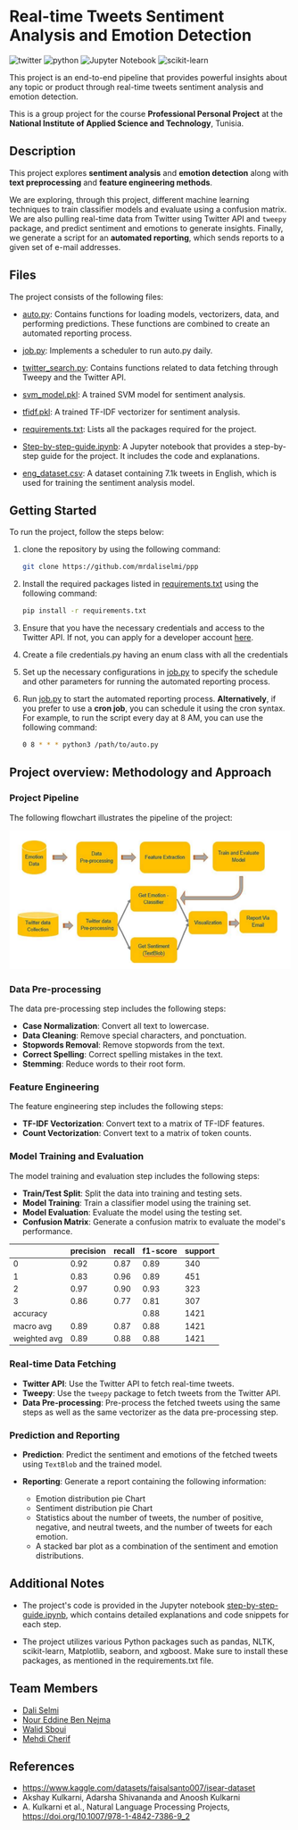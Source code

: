 # Real-time Tweets Sentiment Analysis and Emotion Detection

![twitter](https://img.shields.io/badge/Twitter-1DA1F2?style=for-the-badge&logo=twitter&logoColor=white)
![python](https://img.shields.io/badge/Python-3776AB?style=for-the-badge&logo=python&logoColor=white)
![Jupyter Notebook](https://img.shields.io/badge/jupyter-%23FA0F00.svg?style=for-the-badge&logo=jupyter&logoColor=white)
![scikit-learn](https://img.shields.io/badge/scikit--learn-%23F7931E.svg?style=for-the-badge&logo=scikit-learn&logoColor=white)

This project is an end-to-end pipeline that provides powerful insights about any topic or product through real-time tweets sentiment analysis and emotion detection.

This is a group project for the course **Professional Personal Project** at the **National Institute of Applied Science and Technology**, Tunisia.

## Description

This project explores **sentiment analysis** and **emotion detection** along with **text preprocessing** and **feature engineering methods**. 

We are exploring, through this project, different machine learning techniques to train classifier models and evaluate using a confusion matrix. 
We are also pulling real-time data from Twitter using Twitter API and `tweepy` package, and predict sentiment and emotions to generate insights. Finally, we generate a script for an **automated reporting**, which sends reports to a given set of e-mail addresses.

## Files

The project consists of the following files:

- [auto.py](/auto.py): Contains functions for loading models, vectorizers, data, and performing predictions. These functions are combined to create an automated reporting process.

- [job.py](/job.py): Implements a scheduler to run auto.py daily.

- [twitter_search.py](/twitter_search.py): Contains functions related to data fetching through Tweepy and the Twitter API.
   
- [svm_model.pkl](/svm_model.pkl): A trained SVM model for sentiment analysis.
   
- [tfidf.pkl](/tfidf.pkl): A trained TF-IDF vectorizer for sentiment analysis.

- [requirements.txt](/requirements.txt): Lists all the packages required for the project.

- [Step-by-step-guide.ipynb](/Step-by-step-guide.ipynb): A Jupyter notebook that provides a step-by-step guide for the project. It includes the code and explanations.

- [eng_dataset.csv](/eng_dataset.csv): A dataset containing 7.1k tweets in English, which is used for training the sentiment analysis model.

## Getting Started

To run the project, follow the steps below:

1. clone the repository by using the following command:

    ```bash
    git clone https://github.com/mrdaliselmi/ppp
    ```

2. Install the required packages listed in [requirements.txt](requirements.txt) using the following command:
    
    ```bash
    pip install -r requirements.txt
    ```
3. Ensure that you have the necessary credentials and access to the Twitter API. If not, you can apply for a developer account [here](https://developer.twitter.com/en/apply-for-access).
   
4. Create a file credentials.py having an enum class with all the credentials

5. Set up the necessary configurations in [job.py](/job.py) to specify the schedule and other parameters for running the automated reporting process.

6. Run [job.py](/job.py) to start the automated reporting process. **Alternatively**, if you prefer to use a **cron job**, you can schedule it using the cron syntax. For example, to run the script every day at 8 AM, you can use the following command:

    ```bash
    0 8 * * * python3 /path/to/auto.py
    ```
## Project overview: Methodology and Approach

### Project Pipeline

The following flowchart illustrates the pipeline of the project:

![flowchart](/flowchart.png)

### Data Pre-processing

The data pre-processing step includes the following steps:
- **Case Normalization**: Convert all text to lowercase.
- **Data Cleaning**: Remove special characters, and ponctuation.
- **Stopwords Removal**: Remove stopwords from the text.
- **Correct Spelling**: Correct spelling mistakes in the text.
- **Stemming**: Reduce words to their root form.

### Feature Engineering

The feature engineering step includes the following steps:
- **TF-IDF Vectorization**: Convert text to a matrix of TF-IDF features.
- **Count Vectorization**: Convert text to a matrix of token counts.

### Model Training and Evaluation

The model training and evaluation step includes the following steps:
- **Train/Test Split**: Split the data into training and testing sets.
- **Model Training**: Train a classifier model using the training set.
- **Model Evaluation**: Evaluate the model using the testing set.
- **Confusion Matrix**: Generate a confusion matrix to evaluate the model's performance.
  
|       | precision | recall | f1-score | support |
|-------|-----------|--------|----------|---------|
|   0   |   0.92    |  0.87  |   0.89   |   340   |
|   1   |   0.83    |  0.96  |   0.89   |   451   |
|   2   |   0.97    |  0.90  |   0.93   |   323   |
|   3   |   0.86    |  0.77  |   0.81   |   307   |
|   accuracy  |           |        |   0.88   |   1421  |
|  macro avg |   0.89    |  0.87  |   0.88   |   1421  |
|weighted avg|   0.89    |  0.88  |   0.88   |   1421  |

### Real-time Data Fetching

- **Twitter API**: Use the Twitter API to fetch real-time tweets.
- **Tweepy**: Use the `tweepy` package to fetch tweets from the Twitter API.
- **Data Pre-processing**: Pre-process the fetched tweets using the same steps as well as the same vectorizer as the data pre-processing step.

### Prediction and Reporting

- **Prediction**: Predict the sentiment and emotions of the fetched tweets using `TextBlob` and the trained model.

- **Reporting**: Generate a report containing the following information:
    - Emotion distribution pie Chart
    - Sentiment distribution pie Chart
    - Statistics about the number of tweets, the number of positive, negative, and neutral tweets, and the number of tweets for each emotion.
    - A stacked bar plot as a combination of the sentiment and emotion distributions.

## Additional Notes

- The project's code is provided in the Jupyter notebook [step-by-step-guide.ipynb](/Step-by-step-guide.ipynb), which contains detailed explanations and code snippets for each step.

- The project utilizes various Python packages such as pandas, NLTK, scikit-learn, Matplotlib, seaborn, and xgboost. Make sure to install these packages, as mentioned in the requirements.txt file.

## Team Members
- [Dali Selmi](https://github.com/mrdaliselmi)
- [Nour Eddine Ben Nejma](https://github.com/Lakhdher)
- [Walid Sboui](https://github.com/walid192)
- [Mehdi Cherif](https://github.com/mehdixlabetix)

## References

- https://www.kaggle.com/datasets/faisalsanto007/isear-dataset
- Akshay Kulkarni, Adarsha Shivananda and Anoosh Kulkarni
- A. Kulkarni et al., Natural Language Processing Projects, https://doi.org/10.1007/978-1-4842-7386-9_2